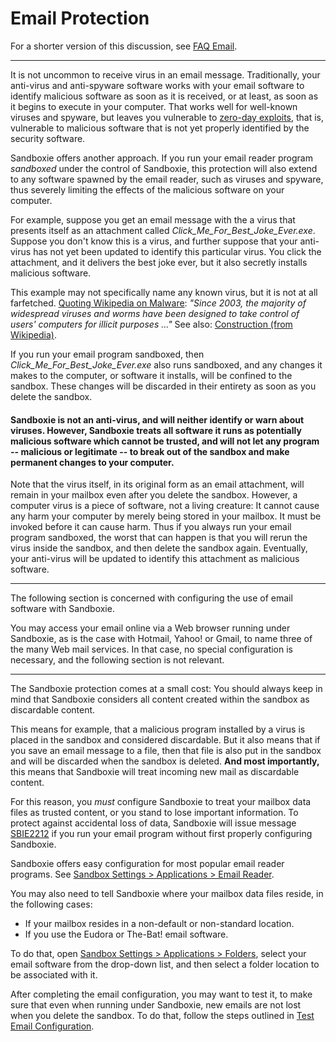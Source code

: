 # Email Protection

For a shorter version of this discussion, see [FAQ Email](FAQEmail.md).

* * *

It is not uncommon to receive virus in an email message. Traditionally, your anti-virus and anti-spyware software works with your email software to identify malicious software as soon as it is received, or at least, as soon as it begins to execute in your computer. That works well for well-known viruses and spyware, but leaves you vulnerable to [zero-day exploits](https://en.wikipedia.org/wiki/Zero-day_(computing)), that is, vulnerable to malicious software that is not yet properly identified by the security software.

Sandboxie offers another approach. If you run your email reader program _sandboxed_ under the control of Sandboxie, this protection will also extend to any software spawned by the email reader, such as viruses and spyware, thus severely limiting the effects of the malicious software on your computer.

For example, suppose you get an email message with the a virus that presents itself as an attachment called _Click_Me_For_Best_Joke_Ever.exe_. Suppose you don't know this is a virus, and further suppose that your anti-virus has not yet been updated to identify this particular virus. You click the attachment, and it delivers the best joke ever, but it also secretly installs malicious software.

This example may not specifically name any known virus, but it is not at all farfetched. [Quoting Wikipedia on Malware](https://en.wikipedia.org/wiki/Malware#Purposes): _"Since 2003, the majority of widespread viruses and worms have been designed to take control of users' computers for illicit purposes ..."_ See also: [Construction (from Wikipedia)](https://en.wikipedia.org/wiki/Botnet#Construction).

If you run your email program sandboxed, then _Click_Me_For_Best_Joke_Ever.exe_ also runs sandboxed, and any changes it makes to the computer, or software it installs, will be confined to the sandbox. These changes will be discarded in their entirety as soon as you delete the sandbox.


#### Sandboxie is not an anti-virus, and will neither identify or warn about viruses. However, Sandboxie treats all software it runs as potentially malicious software which cannot be trusted, and will not let any program -- malicious or legitimate -- to break out of the sandbox and make permanent changes to your computer.


Note that the virus itself, in its original form as an email attachment, will remain in your mailbox even after you delete the sandbox. However, a computer virus is a piece of software, not a living creature: It cannot cause any harm your computer by merely being stored in your mailbox. It must be invoked before it can cause harm. Thus if you always run your email program sandboxed, the worst that can happen is that you will rerun the virus inside the sandbox, and then delete the sandbox again. Eventually, your anti-virus will be updated to identify this attachment as malicious software.

* * *

The following section is concerned with configuring the use of email software with Sandboxie.

You may access your email online via a Web browser running under Sandboxie, as is the case with Hotmail, Yahoo! or Gmail, to name three of the many Web mail services. In that case, no special configuration is necessary, and the following section is not relevant.

* * *

The Sandboxie protection comes at a small cost: You should always keep in mind that Sandboxie considers all content created within the sandbox as discardable content.

This means for example, that a malicious program installed by a virus is placed in the sandbox and considered discardable. But it also means that if you save an email message to a file, then that file is also put in the sandbox and will be discarded when the sandbox is deleted. **And most importantly,** this means that Sandboxie will treat incoming new mail as discardable content.

For this reason, you _must_ configure Sandboxie to treat your mailbox data files as trusted content, or you stand to lose important information. To protect against accidental loss of data, Sandboxie will issue message [SBIE2212](SBIE2212.md) if you run your email program without first properly configuring Sandboxie.

Sandboxie offers easy configuration for most popular email reader programs. See [Sandbox Settings > Applications > Email Reader](ApplicationsSettings.md#email-reader).

You may also need to tell Sandboxie where your mailbox data files reside, in the following cases:

*   If your mailbox resides in a non-default or non-standard location.
*   If you use the Eudora or The-Bat! email software.

To do that, open [Sandbox Settings > Applications > Folders](ApplicationsSettings.md#folders), select your email software from the drop-down list, and then select a folder location to be associated with it.

After completing the email configuration, you may want to test it, to make sure that even when running under Sandboxie, new emails are not lost when you delete the sandbox. To do that, follow the steps outlined in [Test Email Configuration](TestEmailConfiguration.md).
